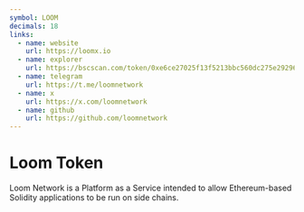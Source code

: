 ```yaml
---
symbol: LOOM
decimals: 18
links:
  - name: website
    url: https://loomx.io
  - name: explorer
    url: https://bscscan.com/token/0xe6ce27025f13f5213bbc560dc275e292965a392f
  - name: telegram
    url: https://t.me/loomnetwork
  - name: x
    url: https://x.com/loomnetwork
  - name: github
    url: https://github.com/loomnetwork
---
```


# Loom Token

Loom Network is a Platform as a Service intended to allow Ethereum-based Solidity applications to be run on side chains.
